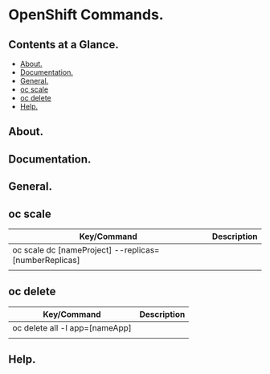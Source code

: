 # OpenShift Commands.






## Contents at a Glance.
* [About.](#about)
* [Documentation.](#documentation)
* [General.](#general)
* [oc scale](#oc-scale)
* [oc delete](#oc-delete)
* [Help.](#help)





## About.





## Documentation.





## General.





## oc scale

| Key/Command                                                     | Description                                                                |
| --------------------------------------------------------------- | -------------------------------------------------------------------------- |
| oc scale dc [nameProject] --replicas=[numberReplicas]           |                                                                            |
|                                                                 |                                                                            |





## oc delete

| Key/Command                                                     | Description                                                                |
| --------------------------------------------------------------- | -------------------------------------------------------------------------- |
| oc delete all -l app=[nameApp]                                  |                                                                            |
|                                                                 |                                                                            |





## Help.
